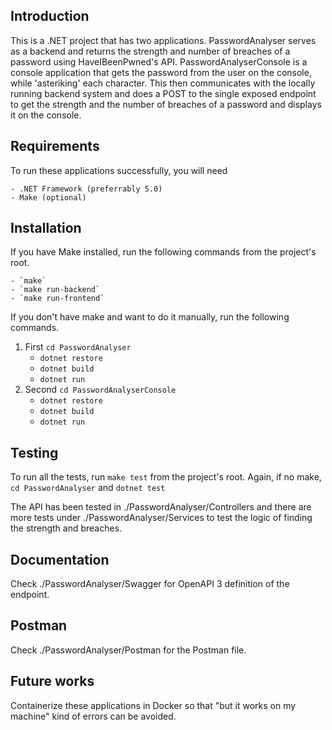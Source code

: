 ## Introduction
This is a .NET project that has two applications. PasswordAnalyser serves as a backend 
and returns the strength and number of breaches of a password using HaveIBeenPwned's API.
PasswordAnalyserConsole is a console application that gets the password from the user on
the console, while 'asteriking' each character. This then communicates with the locally
running backend system and does a POST to the single exposed endpoint to get the strength
and the number of breaches of a password and displays it on the console. 

## Requirements
To run these applications successfully, you will need

    - .NET Framework (preferrably 5.0)
    - Make (optional)

## Installation
If you have Make installed, run the following commands from the project's root.

    - `make`
    - `make run-backend`
    - `make run-frontend`

If you don't have make and want to do it manually, run the following commands. 
1. First `cd PasswordAnalyser`
    - `dotnet restore`
    - `dotnet build`
    - `dotnet run`
2. Second `cd PasswordAnalyserConsole`
    - `dotnet restore`
    - `dotnet build`
    - `dotnet run`

## Testing
To run all the tests, run `make test` from the project's root. 
Again, if no make, `cd PasswordAnalyser` and `dotnet test`

The API has been tested in ./PasswordAnalyser/Controllers and there are more tests under 
./PasswordAnalyser/Services to test the logic of finding the strength and breaches.

## Documentation
Check ./PasswordAnalyser/Swagger for OpenAPI 3 definition of the endpoint.

## Postman
Check ./PasswordAnalyser/Postman for the Postman file.

## Future works
Containerize these applications in Docker so that "but it works on my machine" kind of errors can be avoided. 

